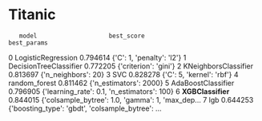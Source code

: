 # Titanic 

 	   model 	                best_score 	                              best_params
0 	LogisticRegression 	    0.794614 	                            {'C': 1, 'penalty': 'l2'}
1 	DecisionTreeClassifier 	0.772205 	                            {'criterion': 'gini'}
2 	KNeighborsClassifier 	  0.813697 	                            {'n_neighbors': 20}
3 	SVC 	                  0.828278 	                            {'C': 5, 'kernel': 'rbf'}
4 	random_forest 	        0.811462 	                            {'n_estimators': 2000}
5 	AdaBoostClassifier 	    0.796905 	                            {'learning_rate': 0.1, 'n_estimators': 100}
6 	**XGBClassifier** 	        0.844015 	                            {'colsample_bytree': 1.0, 'gamma': 1, 'max_dep...
7 	lgb 	                  0.644253 	                            {'boosting_type': 'gbdt', 'colsample_bytree': ...
